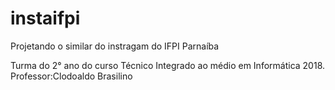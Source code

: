 # instaifpi
Projetando o similar do instragam do IFPI Parnaíba

  Turma do 2° ano do curso Técnico Integrado ao médio em Informática 2018.
  Professor:Clodoaldo Brasilino
  
